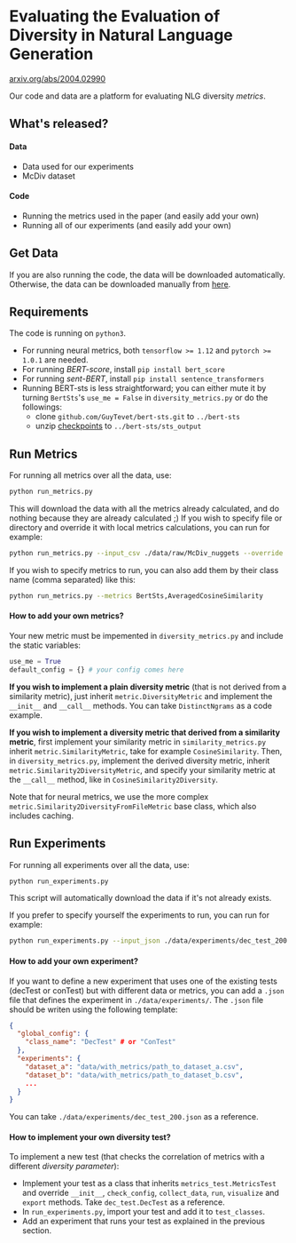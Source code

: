# Evaluating the Evaluation of Diversity in Natural Language Generation

[arxiv.org/abs/2004.02990](http://arxiv.org/abs/2004.02990)

Our code and data are a platform for evaluating NLG diversity *metrics*.

## What's released?

#### Data
- Data used for our experiments
- McDiv dataset

#### Code
- Running the metrics used in the paper (and easily add your own)
- Running all of our experiments (and easily add your own)

## Get Data
If you are also running the code, the data will be downloaded automatically.
Otherwise, the data can be downloaded manually from [here](http://diversity-eval.s3-us-west-2.amazonaws.com/data.zip).

## Requirements
The code is running on `python3`.
- For running neural metrics, both `tensorflow >= 1.12` and `pytorch >= 1.0.1` are needed.
- For running *BERT-score*, install `pip install bert_score`
- For running *sent-BERT*, install `pip install sentence_transformers`
- Running BERT-sts is less straightforward; you can either mute it by turning `BertSts`'s `use_me = False` in
 `diversity_metrics.py` or do the followings:
    - clone `github.com/GuyTevet/bert-sts.git` to `../bert-sts`
    - unzip [checkpoints](http://diversity-eval.s3-us-west-2.amazonaws.com/sts_checkpoints.zip) to
     `../bert-sts/sts_output`

## Run Metrics
For running all metrics over all the data, use:
```sh
python run_metrics.py
```
This will download the data with all the metrics already calculated, and do nothing because they are already calculated
 ;)
If you wish to specify file or directory and override it with local metrics calculations, you can run for example:
```sh
python run_metrics.py --input_csv ./data/raw/McDiv_nuggets --override
```
If you wish to specify metrics to run, you can also add them by their class name (comma separated) like this:
```sh
python run_metrics.py --metrics BertSts,AveragedCosineSimilarity
```

#### How to add your own metrics?
Your new metric must be impemented in `diversity_metrics.py` and include the static variables:
```python
use_me = True
default_config = {} # your config comes here
```

**If you wish to implement a plain diversity metric** (that is not derived from a similarity metric), just inherit 
`metric.DiversityMetric` and implement the `__init__` and `__call__` methods. You can take `DistinctNgrams` as a code
 example.

**If you wish to implement a diversity metric that derived from a similarity metric**, first implement your similarity 
metric in `similarity_metrics.py` inherit `metric.SimilarityMetric`, take for example `CosineSimilarity`.
Then, in `diversity_metrics.py`, implement the derived diversity metric, inherit `metric.Similarity2DiversityMetric`,
 and specify your similarity metric at the `__call__` method, like in `CosineSimilarity2Diversity`.

Note that for neural metrics, we use the more complex `metric.Similarity2DiversityFromFileMetric` base class, which also
 includes caching.

## Run Experiments
For running all experiments over all the data, use:
```sh
python run_experiments.py
```
This script will automatically download the data if it's not already exists.

If you prefer to specify yourself the experiments to run, you can run for example:
```sh
python run_experiments.py --input_json ./data/experiments/dec_test_200.json,./data/experiments/mcdiv_nuggets.json
```

#### How to add your own experiment?
If you want to define a new experiment that uses one of the existing tests (decTest or conTest) 
but with different data or metrics, you can add a `.json` file that defines the experiment in `./data/experiments/`.
The `.json` file should be writen using the following template:

```json
{
  "global_config": {
    "class_name": "DecTest" # or "ConTest"
  },
  "experiments": {
    "dataset_a": "data/with_metrics/path_to_dataset_a.csv",
    "dataset_b": "data/with_metrics/path_to_dataset_b.csv",
    ...
  }
}
```
You can take `./data/experiments/dec_test_200.json` as a reference. 

#### How to implement your own diversity test?

To implement a new test (that checks the correlation of metrics with a different *diversity parameter*):

- Implement your test as a class that inherits `metrics_test.MetricsTest` and override `__init__`, `check_config`,
 `collect_data`, `run`, `visualize` and `export` methods. Take `dec_test.DecTest` as a reference. 
- In `run_experiments.py`, import your test and add it to `test_classes`.
- Add an experiment that runs your test as explained in the previous section.